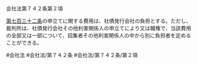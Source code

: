 会社法第７４２条第２項

[第七百三十二条](会社法＿＿＿＿第７３２条)の申立てに関する費用は、社債発行会社の負担とする。ただし、裁判所は、社債発行会社その他利害関係人の申立てにより又は職権で、当該費用の全部又は一部について、招集者その他利害関係人の中から別に負担者を定めることができる。

#会社法
#会社法/第７４２条
#会社法/第７４２条/第２項
